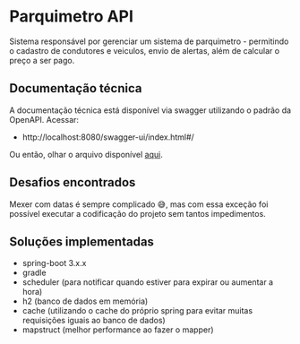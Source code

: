 # Parquimetro API

Sistema responsável por gerenciar um sistema de parquimetro - permitindo o cadastro de condutores e veiculos, envio de alertas, além de calcular o preço a ser pago.

## Documentação técnica

A documentação técnica está disponível via swagger utilizando o padrão da OpenAPI. Acessar:

- http://localhost:8080/swagger-ui/index.html#/

Ou então, olhar o arquivo disponível [aqui](link).

## Desafios encontrados

Mexer com datas é sempre complicado 😅, mas com essa exceção foi possível executar a codificação do projeto sem tantos impedimentos.

## Soluções implementadas

- spring-boot 3.x.x
- gradle
- scheduler (para notificar quando estiver para expirar ou aumentar a hora)
- h2 (banco de dados em memória)
- cache (utilizando o cache do próprio spring para evitar muitas requisições iguais ao banco de dados)
- mapstruct (melhor performance ao fazer o mapper)
